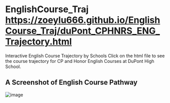 # EnglishCourse_Traj https://zoeylu666.github.io/EnglishCourse_Traj/duPont_CPHNRS_ENG_Trajectory.html
Interactive English Course Trajectory by Schools
Click on the html file to see the course trajectory for CP and Honor English Courses at DuPont High School.

## A Screenshot of English Course Pathway
![image](https://user-images.githubusercontent.com/71402093/151312680-704449f3-7c44-4253-bd19-e8bba9a4fbb9.png)
